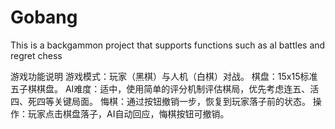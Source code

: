 # Gobang
This is a backgammon project that supports functions such as al battles and regret chess

游戏功能说明
游戏模式：玩家（黑棋）与人机（白棋）对战。
棋盘：15x15标准五子棋棋盘。
AI难度：适中，使用简单的评分机制评估棋局，优先考虑连五、活四、死四等关键局面。
悔棋：通过按钮撤销一步，恢复到玩家落子前的状态。
操作：玩家点击棋盘落子，AI自动回应，悔棋按钮可撤销。
